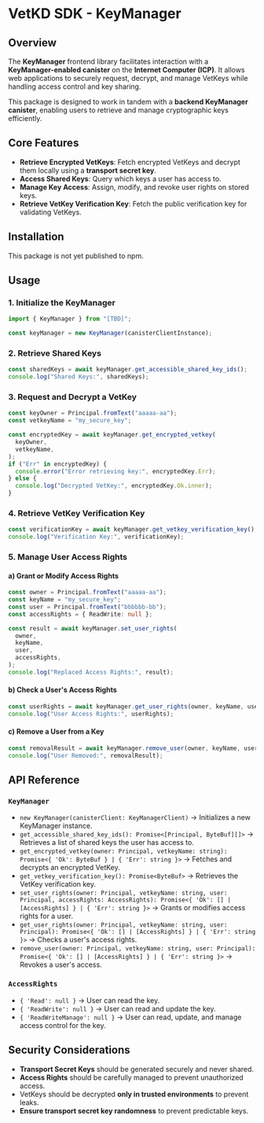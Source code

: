 # VetKD SDK - KeyManager

## Overview

The **KeyManager** frontend library facilitates interaction with a **KeyManager-enabled canister** on the **Internet Computer (ICP)**. It allows web applications to securely request, decrypt, and manage VetKeys while handling access control and key sharing.

This package is designed to work in tandem with a **backend KeyManager canister**, enabling users to retrieve and manage cryptographic keys efficiently.

## Core Features

- **Retrieve Encrypted VetKeys**: Fetch encrypted VetKeys and decrypt them locally using a **transport secret key**.
- **Access Shared Keys**: Query which keys a user has access to.
- **Manage Key Access**: Assign, modify, and revoke user rights on stored keys.
- **Retrieve VetKey Verification Key**: Fetch the public verification key for validating VetKeys.

## Installation

This package is not yet published to npm.

## Usage

### 1. Initialize the KeyManager

```ts
import { KeyManager } from "[TBD]";

const keyManager = new KeyManager(canisterClientInstance);
```

### 2. Retrieve Shared Keys

```ts
const sharedKeys = await keyManager.get_accessible_shared_key_ids();
console.log("Shared Keys:", sharedKeys);
```

### 3. Request and Decrypt a VetKey

```ts
const keyOwner = Principal.fromText("aaaaa-aa");
const vetkeyName = "my_secure_key";

const encryptedKey = await keyManager.get_encrypted_vetkey(
  keyOwner,
  vetkeyName,
);
if ("Err" in encryptedKey) {
  console.error("Error retrieving key:", encryptedKey.Err);
} else {
  console.log("Decrypted VetKey:", encryptedKey.Ok.inner);
}
```

### 4. Retrieve VetKey Verification Key

```ts
const verificationKey = await keyManager.get_vetkey_verification_key();
console.log("Verification Key:", verificationKey);
```

### 5. Manage User Access Rights

#### a) Grant or Modify Access Rights

```ts
const owner = Principal.fromText("aaaaa-aa");
const keyName = "my_secure_key";
const user = Principal.fromText("bbbbbb-bb");
const accessRights = { ReadWrite: null };

const result = await keyManager.set_user_rights(
  owner,
  keyName,
  user,
  accessRights,
);
console.log("Replaced Access Rights:", result);
```

#### b) Check a User's Access Rights

```ts
const userRights = await keyManager.get_user_rights(owner, keyName, user);
console.log("User Access Rights:", userRights);
```

#### c) Remove a User from a Key

```ts
const removalResult = await keyManager.remove_user(owner, keyName, user);
console.log("User Removed:", removalResult);
```

## API Reference

### `KeyManager`

- `new KeyManager(canisterClient: KeyManagerClient)` → Initializes a new KeyManager instance.
- `get_accessible_shared_key_ids(): Promise<[Principal, ByteBuf][]>` → Retrieves a list of shared keys the user has access to.
- `get_encrypted_vetkey(owner: Principal, vetkeyName: string): Promise<{ 'Ok': ByteBuf } | { 'Err': string }>` → Fetches and decrypts an encrypted VetKey.
- `get_vetkey_verification_key(): Promise<ByteBuf>` → Retrieves the VetKey verification key.
- `set_user_rights(owner: Principal, vetkeyName: string, user: Principal, accessRights: AccessRights): Promise<{ 'Ok': [] | [AccessRights] } | { 'Err': string }>` → Grants or modifies access rights for a user.
- `get_user_rights(owner: Principal, vetkeyName: string, user: Principal): Promise<{ 'Ok': [] | [AccessRights] } | { 'Err': string }>` → Checks a user's access rights.
- `remove_user(owner: Principal, vetkeyName: string, user: Principal): Promise<{ 'Ok': [] | [AccessRights] } | { 'Err': string }>` → Revokes a user's access.

### `AccessRights`

- `{ 'Read': null }` → User can read the key.
- `{ 'ReadWrite': null }` → User can read and update the key.
- `{ 'ReadWriteManage': null }` → User can read, update, and manage access control for the key.

## Security Considerations

- **Transport Secret Keys** should be generated securely and never shared.
- **Access Rights** should be carefully managed to prevent unauthorized access.
- VetKeys should be decrypted **only in trusted environments** to prevent leaks.
- **Ensure transport secret key randomness** to prevent predictable keys.
